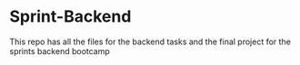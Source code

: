 # Sprint-Backend
 This repo has all the files for the backend tasks and the final project for the sprints backend bootcamp 
